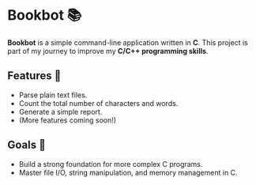 # Bookbot 📚

**Bookbot** is a simple command-line application written in **C**.
This project is part of my journey to improve my **C/C++ programming skills**.

## Features 🔖
- Parse plain text files.
- Count the total number of characters and words.
- Generate a simple report.
- (More features coming soon!)

## Goals 🚀
- Build a strong foundation for more complex C programs.
- Master file I/O, string manipulation, and memory management in C.
